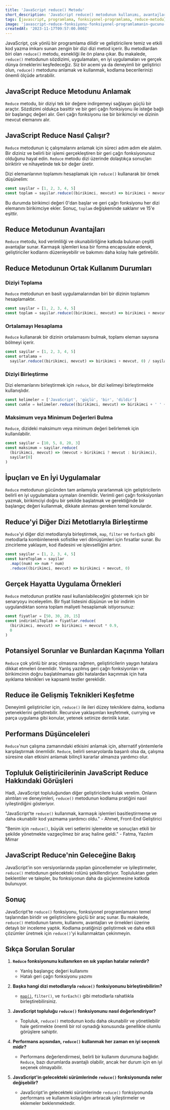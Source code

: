 ```yaml
---
title: 'JavaScript reduce() Metodu'
short_description: 'JavaScript reduce() metodunun kullanımı, avantajları ve gerçek dünya örnekleri.'
tags: [javascript, programlama, fonksiyonel-programlama, reduce-metodu]
image: 'javascript-reduce-fonksiyonu-fonksiyonel-programlamanin-gucunu-kesfedin/ji1wi62gjbggus8vf9k9.jpg'
createdAt: '2023-11-17T09:57:00.000Z'
---
```


JavaScript, çok yönlü bir programlama dilidir ve geliştiricilere temiz ve etkili kod yazma imkanı sunan zengin bir dizi dizi metod içerir. Bu metodlardan biri olan `reduce()` metodu, esnekliği ile ön plana çıkar. Bu makalede, `reduce()` metodunun sözdizimi, uygulamaları, en iyi uygulamaları ve gerçek dünya örneklerini keşfedeceğiz. Siz bir acemi ya da deneyimli bir geliştirici olun, `reduce()` metodunu anlamak ve kullanmak, kodlama becerilerinizi önemli ölçüde artırabilir.

## **JavaScript Reduce Metodunu Anlamak**

`Reduce` metodu, bir diziyi tek bir değere indirgemeyi sağlayan güçlü bir araçtır. Sözdizimi oldukça basittir ve bir geri çağrı fonksiyonu ile isteğe bağlı bir başlangıç değeri alır. Geri çağrı fonksiyonu ise bir birikimciyi ve dizinin mevcut elemanını alır.

## **JavaScript Reduce Nasıl Çalışır?**

`Reduce` metodunun iç çalışmalarını anlamak için süreci adım adım ele alalım. Bir diziniz ve belirli bir işlemi gerçekleştiren bir geri çağrı fonksiyonunuz olduğunu hayal edin. `Reduce` metodu dizi üzerinde dolaştıkça sonuçları biriktirir ve nihayetinde tek bir değer üretir.

Dizi elemanlarının toplamını hesaplamak için `reduce()` kullanarak bir örnek düşünelim:

```javascript
const sayilar = [1, 2, 3, 4, 5]
const toplam = sayilar.reduce((birikimci, mevcut) => birikimci + mevcut, 0)
```

Bu durumda birikimci değeri 0'dan başlar ve geri çağrı fonksiyonu her dizi elemanını birikimciye ekler. Sonuç, `toplam` değişkeninde saklanır ve 15'e eşittir.

## **Reduce Metodunun Avantajları**

`Reduce` metodu, kod verimliliği ve okunabilirliğine katkıda bulunan çeşitli avantajlar sunar. Karmaşık işlemleri kısa bir forma encapsulate ederek, geliştiriciler kodlarını düzenleyebilir ve bakımını daha kolay hale getirebilir.

## **Reduce Metodunun Ortak Kullanım Durumları**

### Diziyi Toplama

`Reduce` metodunun en basit uygulamalarından biri bir dizinin toplamını hesaplamaktır.

```javascript
const sayilar = [1, 2, 3, 4, 5]
const toplam = sayilar.reduce((birikimci, mevcut) => birikimci + mevcut, 0)
```

### Ortalamayı Hesaplama

`Reduce` kullanarak bir dizinin ortalamasını bulmak, toplamı eleman sayısına bölmeyi içerir.

```javascript
const sayilar = [1, 2, 3, 4, 5]
const ortalama =
  sayilar.reduce((birikimci, mevcut) => birikimci + mevcut, 0) / sayilar.length
```

### Diziyi Birleştirme

Dizi elemanlarını birleştirmek için `reduce`, bir dizi kelimeyi birleştirmekte kullanışlıdır.

```javascript
const kelimeler = ['JavaScript', 'güçlü', 'bir', 'dildir']
const cumle = kelimeler.reduce((birikimci, mevcut) => birikimci + ' ' + mevcut)
```

### Maksimum veya Minimum Değerleri Bulma

`Reduce`, dizideki maksimum veya minimum değeri belirlemek için kullanılabilir.

```javascript
const sayilar = [10, 5, 8, 20, 3]
const maksimum = sayilar.reduce(
  (birikimci, mevcut) => (mevcut > birikimci ? mevcut : birikimci),
  sayilar[0]
)
```

## **İpuçları ve En İyi Uygulamalar**

`Reduce` metodunun gücünden tam anlamıyla yararlanmak için geliştiricilerin belirli en iyi uygulamalara uymaları önemlidir. Verimli geri çağrı fonksiyonları yazmak, birikimciyi doğru bir şekilde başlatmak ve gerektiğinde bir başlangıç değeri kullanmak, dikkate alınması gereken temel konulardır.

## **Reduce'yi Diğer Dizi Metotlarıyla Birleştirme**

`Reduce`'yi diğer dizi metodlarıyla birleştirmek, `map`, `filter` ve `forEach` gibi metodlarla kombinlenerek sofistike veri dönüşümleri için fırsatlar sunar. Bu zincirleme yaklaşım, kod ifadesini ve işlevselliğini artırır.

```javascript
const sayilar = [1, 2, 3, 4, 5]
const kareToplam = sayilar
  .map((num) => num * num)
  .reduce((birikimci, mevcut) => birikimci + mevcut, 0)
```

## **Gerçek Hayatta Uygulama Örnekleri**

`Reduce` metodunun pratikte nasıl kullanılabileceğini göstermek için bir senaryoyu inceleyelim. Bir fiyat listesini düşünün ve bir indirim uygulandıktan sonra toplam maliyeti hesaplamak istiyorsunuz:

```javascript
const fiyatlar = [50, 30, 20, 15]
const indirimliToplam = fiyatlar.reduce(
  (birikimci, mevcut) => birikimci + mevcut * 0.9,
  0
)
```

## **Potansiyel Sorunlar ve Bunlardan Kaçınma Yolları**

`Reduce` çok yönlü bir araç olmasına rağmen, geliştiricilerin yaygın hatalara dikkat etmeleri önemlidir. Yanlış yazılmış geri çağrı fonksiyonları ve birikimcinin doğru başlatılmaması gibi hatalardan kaçınmak için hata ayıklama teknikleri ve kapsamlı testler gereklidir.

## **Reduce ile Gelişmiş Teknikleri Keşfetme**

Deneyimli geliştiriciler için, `reduce()` ile ileri düzey tekniklere dalma, kodlama yeteneklerini geliştirebilir. Recursive yaklaşımları keşfetmek, currying ve parça uygulama gibi konular, yetenek setinize derinlik katar.

## **Performans Düşünceleleri**

`Reduce`'nun çalışma zamanındaki etkisini anlamak için, alternatif yöntemlerle karşılaştırmak önemlidir. `Reduce`, belirli senaryolarda başarılı olsa da, çalışma süresine olan etkisini anlamak bilinçli kararlar almanıza yardımcı olur.

## **Topluluk Geliştiricilerinin JavaScript Reduce Hakkındaki Görüşleri**

Hadi, JavaScript topluluğundan diğer geliştiricilere kulak verelim. Onların alıntıları ve deneyimleri, `reduce()` metodunun kodlama pratiğini nasıl iyileştirdiğini gösteriyor.

"JavaScript'te `reduce()` kullanmak, karmaşık işlemleri basitleştirmeme ve daha okunabilir kod yazmama yardımcı oldu." - Ahmet, Front-End Geliştirici

"Benim için `reduce()`, büyük veri setlerini işlemekte ve sonuçları etkili bir şekilde yönetmekte vazgeçilmez bir araç haline geldi." - Fatma, Yazılım Mimar

## **JavaScript Reduce'nin Geleceğine Bakış**

JavaScript'in son versiyonlarında yapılan güncellemeler ve iyileştirmeler, `reduce()` metodunun gelecekteki rolünü şekillendiriyor. Topluluktan gelen beklentiler ve talepler, bu fonksiyonun daha da güçlenmesine katkıda bulunuyor.

## **Sonuç**

JavaScript'te `reduce()` fonksiyonu, fonksiyonel programlamanın temel taşlarından biridir ve geliştiricilere güçlü bir araç sunar. Bu makalede, `reduce()` metodunun tanımı, kullanımı, avantajları ve örnekleri üzerine detaylı bir inceleme yaptık. Kodlama pratiğinizi geliştirmek ve daha etkili çözümler üretmek için `reduce()`'yi kullanmaktan çekinmeyin.

## **Sıkça Sorulan Sorular**

1. **`Reduce` fonksiyonunu kullanırken en sık yapılan hatalar nelerdir?**

   - Yanlış başlangıç değeri kullanımı
   - Hatalı geri çağrı fonksiyonu yazımı

2. **Başka hangi dizi metodlarıyla `reduce()` fonksiyonunu birleştirebilirim?**

   - [`map()`](/blog/javascript-map-fonksiyonu), `filter()`, ve `forEach()` gibi metodlarla rahatlıkla birleştirebilirsiniz.

3. **JavaScript topluluğu `reduce()` fonksiyonunu nasıl değerlendiriyor?**

   - Topluluk, `reduce()` metodunun kodu daha okunabilir ve yönetilebilir hale getirmekte önemli bir rol oynadığı konusunda genellikle olumlu görüşlere sahiptir.

4. **Performans açısından, `reduce()` kullanmak her zaman en iyi seçenek midir?**

   - Performans değerlendirmesi, belirli bir kullanım durumuna bağlıdır. `Reduce`, bazı durumlarda avantajlı olabilir, ancak her durum için en iyi seçenek olmayabilir.

5. **JavaScript'in gelecekteki sürümlerinde `reduce()` fonksiyonunda neler değişebilir?**
   - JavaScript'in gelecekteki sürümlerinde `reduce()` fonksiyonunda performans ve kullanım kolaylığını artıracak iyileştirmeler ve eklemeler beklenmektedir.
